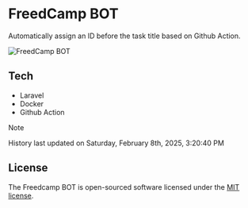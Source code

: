 # FreedCamp BOT

Automatically assign an ID before the task title based on Github Action.

![FreedCamp BOT](https://repository-images.githubusercontent.com/737932867/7d34798b-2680-471c-b089-a78a718d3d6a)

## Tech

- Laravel
- Docker
- Github Action

> [!NOTE]  
> History last updated on Saturday, February 8th, 2025, 3:20:40 PM

## License

The Freedcamp BOT is open-sourced software licensed under the [MIT license](https://opensource.org/licenses/MIT).
